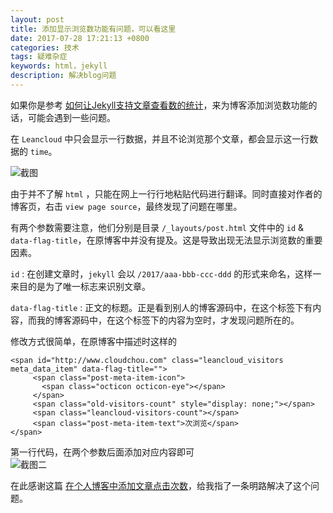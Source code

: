 ```yaml
---
layout: post
title: 添加显示浏览数功能有问题，可以看这里
date: 2017-07-28 17:21:13 +0800
categories: 技术
tags: 疑难杂症
keywords: html，jekyll
description: 解决blog问题
---
```


如果你是参考 [如何让Jekyll支持文章查看数的统计](http://www.cloudchou.com/android/post-981.html)，来为博客添加浏览数功能的话，可能会遇到一些问题。

在 `Leancloud` 中只会显示一行数据，并且不论浏览那个文章，都会显示这一行数据的 `time`。

![截图](http://wx3.sinaimg.cn/mw690/a73cca61gy1fhzq8fa7paj215w05w3zp.jpg)

由于并不了解 `html` ，只能在网上一行行地粘贴代码进行翻译。同时直接对作者的博客页，右击 `view page source`，最终发现了问题在哪里。

有两个参数需要注意，他们分别是目录 `/_layouts/post.html` 文件中的 `id` & `data-flag-title`，在原博客中并没有提及。这是导致出现无法显示浏览数的重要因素。  

`id` : 在创建文章时，`jekyll` 会以 `/2017/aaa-bbb-ccc-ddd` 的形式来命名，这样一来目的是为了唯一标志来识别文章。  

`data-flag-title` : 正文的标题。正是看到别人的博客源码中，在这个标签下有内容，而我的博客源码中，在这个标签下的内容为空时，才发现问题所在的。

修改方式很简单，在原博客中描述时这样的

```
<span id="http://www.cloudchou.com" class="leancloud_visitors meta_data_item" data-flag-title="">
     <span class="post-meta-item-icon">
       <span class="octicon octicon-eye"></span> 
     </span>
     <span class="old-visitors-count" style="display: none;"></span>
     <span class="leancloud-visitors-count"></span>
     <span class="post-meta-item-text">次浏览</span>
</span>
```

第一行代码，在两个参数后面添加对应内容即可    
![截图二](http://wx2.sinaimg.cn/mw690/a73cca61gy1fhzr1vrd4zj215w01qmxo.jpg)

在此感谢这篇 [在个人博客中添加文章点击次数](http://www.voidcn.com/blog/u013553529/article/p-6519768.html)，给我指了一条明路解决了这个问题。



